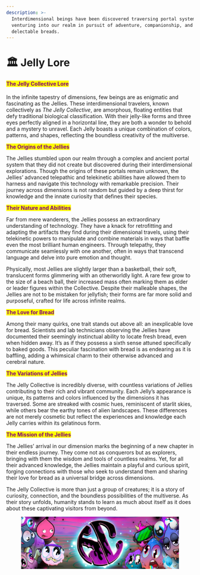 ```yaml
---
description: >-
  Interdimensional beings have been discovered traversing portal systems,
  venturing into our realm in pursuit of adventure, companionship, and the most
  delectable breads.
---
```


# 🏛️ Jelly Lore

#### <mark style="color:purple;">The Jelly Collective Lore</mark>

In the infinite tapestry of dimensions, few beings are as enigmatic and fascinating as the Jellies. These interdimensional travelers, known collectively as _The Jelly Collective_, are amorphous, floating entities that defy traditional biological classification. With their jelly-like forms and three eyes perfectly aligned in a horizontal line, they are both a wonder to behold and a mystery to unravel. Each Jelly boasts a unique combination of colors, patterns, and shapes, reflecting the boundless creativity of the multiverse.

<mark style="color:purple;">**The Origins of the Jellies**</mark>

The Jellies stumbled upon our realm through a complex and ancient portal system that they did not create but discovered during their interdimensional explorations. Though the origins of these portals remain unknown, the Jellies’ advanced telepathic and telekinetic abilities have allowed them to harness and navigate this technology with remarkable precision. Their journey across dimensions is not random but guided by a deep thirst for knowledge and the innate curiosity that defines their species.

<mark style="color:purple;">**Their Nature and Abilities**</mark>

Far from mere wanderers, the Jellies possess an extraordinary understanding of technology. They have a knack for retrofitting and adapting the artifacts they find during their dimensional travels, using their telekinetic powers to manipulate and combine materials in ways that baffle even the most brilliant human engineers. Through telepathy, they communicate seamlessly with one another, often in ways that transcend language and delve into pure emotion and thought.

Physically, most Jellies are slightly larger than a basketball, their soft, translucent forms glimmering with an otherworldly light. A rare few grow to the size of a beach ball, their increased mass often marking them as elder or leader figures within the Collective. Despite their malleable shapes, the Jellies are not to be mistaken for jellyfish; their forms are far more solid and purposeful, crafted for life across infinite realms.

<mark style="color:purple;">**The Love for Bread**</mark>

Among their many quirks, one trait stands out above all: an inexplicable love for bread. Scientists and lab technicians observing the Jellies have documented their seemingly instinctual ability to locate fresh bread, even when hidden away. It’s as if they possess a sixth sense attuned specifically to baked goods. This peculiar fascination with bread is as endearing as it is baffling, adding a whimsical charm to their otherwise advanced and cerebral nature.

<mark style="color:purple;">**The Variations of Jellies**</mark>

The Jelly Collective is incredibly diverse, with countless variations of Jellies contributing to their rich and vibrant community. Each Jelly’s appearance is unique, its patterns and colors influenced by the dimensions it has traversed. Some are streaked with cosmic hues, reminiscent of starlit skies, while others bear the earthy tones of alien landscapes. These differences are not merely cosmetic but reflect the experiences and knowledge each Jelly carries within its gelatinous form.

<mark style="color:purple;">**The Mission of the Jellies**</mark>

The Jellies’ arrival in our dimension marks the beginning of a new chapter in their endless journey. They come not as conquerors but as explorers, bringing with them the wisdom and tools of countless realms. Yet, for all their advanced knowledge, the Jellies maintain a playful and curious spirit, forging connections with those who seek to understand them and sharing their love for bread as a universal bridge across dimensions.

The Jelly Collective is more than just a group of creatures; it is a story of curiosity, connection, and the boundless possibilities of the multiverse. As their story unfolds, humanity stands to learn as much about itself as it does about these captivating visitors from beyond.



<figure><img src="../.gitbook/assets/collective.jpg" alt=""><figcaption></figcaption></figure>
